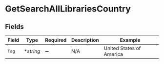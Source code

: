 # GetSearchAllLibrariesCountry


## Fields

| Field                    | Type                     | Required                 | Description              | Example                  |
| ------------------------ | ------------------------ | ------------------------ | ------------------------ | ------------------------ |
| `Tag`                    | **string*                | :heavy_minus_sign:       | N/A                      | United States of America |